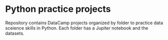 # Python practice projects

Repository contains DataCamp projects organized by folder to practice data sceience skills in Python. Each folder has a Jupiter notebook and the datasets.
